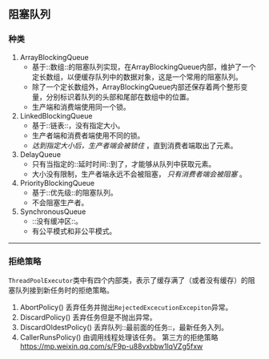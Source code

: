 ## 阻塞队列
### 种类
1. ArrayBlockingQueue
	* 基于::数组::的阻塞队列实现，在ArrayBlockingQueue内部，维护了一个定长数组，以便缓存队列中的数据对象，这是一个常用的阻塞队列。
	* 除了一个定长数组外，ArrayBlockingQueue内部还保存着两个整形变量，分别标识着队列的头部和尾部在数组中的位置。
	* 生产端和消费端使用同一个锁。
2. LinkedBlockingQueue
	* 基于::链表::，没有指定大小。
	* 生产者端和消费者端使用不同的锁。
	* _达到指定大小后，生产者端会被锁住_ ，直到消费者端取出了元素。
3. DelayQueue
	* 只有当指定的::延时时间::到了，才能够从队列中获取元素。
	* 大小没有限制，生产者端永远不会被阻塞， _只有消费者端会被阻塞_ 。
4. PriorityBlockingQueue
	* 基于::优先级::的阻塞队列。
	* 不会阻塞生产者。
5. SynchronousQueue
	* ::没有缓冲区::。
	* 有公平模式和非公平模式。

---- 
### 拒绝策略
`ThreadPoolExecutor`类中有四个内部类，表示了缓存满了（或者没有缓存）的阻塞队列接到新任务时的拒绝策略。
1. AbortPolicy()
丢弃任务并抛出`RejectedExcecutionExcepiton`异常。
2. DiscardPolicy()
丢弃任务但是不抛出异常。
3. DiscardOldestPolicy()
丢弃队列::最前面的任务::，最新任务入列。
4. CallerRunsPolicy()
由调用线程处理该任务。
第三方的拒绝策略
https://mp.weixin.qq.com/s/F9p-u88vxbbw1lqVZg5fxw